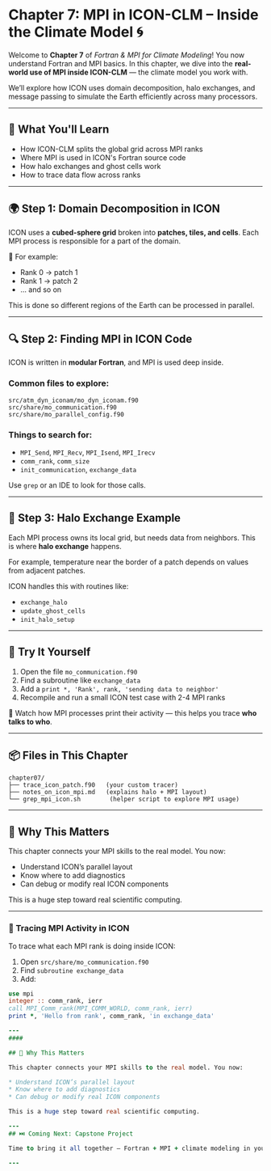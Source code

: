 # Chapter 7: MPI in ICON-CLM – Inside the Climate Model 🌀

Welcome to **Chapter 7** of *Fortran & MPI for Climate Modeling*! You now understand Fortran and MPI basics. In this chapter, we dive into the **real-world use of MPI inside ICON-CLM** — the climate model you work with.

We’ll explore how ICON uses domain decomposition, halo exchanges, and message passing to simulate the Earth efficiently across many processors.

---

## 🎯 What You'll Learn

* How ICON-CLM splits the global grid across MPI ranks
* Where MPI is used in ICON's Fortran source code
* How halo exchanges and ghost cells work
* How to trace data flow across ranks

---

## 🌍 Step 1: Domain Decomposition in ICON

ICON uses a **cubed-sphere grid** broken into **patches, tiles, and cells**. Each MPI process is responsible for a part of the domain.

📌 For example:

* Rank 0 → patch 1
* Rank 1 → patch 2
* ... and so on

This is done so different regions of the Earth can be processed in parallel.

---

## 🔍 Step 2: Finding MPI in ICON Code

ICON is written in **modular Fortran**, and MPI is used deep inside.

### Common files to explore:

```
src/atm_dyn_iconam/mo_dyn_iconam.f90
src/share/mo_communication.f90
src/share/mo_parallel_config.f90
```

### Things to search for:

* `MPI_Send`, `MPI_Recv`, `MPI_Isend`, `MPI_Irecv`
* `comm_rank`, `comm_size`
* `init_communication`, `exchange_data`

Use `grep` or an IDE to look for those calls.

---

## 🧵 Step 3: Halo Exchange Example

Each MPI process owns its local grid, but needs data from neighbors. This is where **halo exchange** happens.

For example, temperature near the border of a patch depends on values from adjacent patches.

ICON handles this with routines like:

* `exchange_halo`
* `update_ghost_cells`
* `init_halo_setup`

---

## 🧪 Try It Yourself

1. Open the file `mo_communication.f90`
2. Find a subroutine like `exchange_data`
3. Add a `print *, 'Rank', rank, 'sending data to neighbor'`
4. Recompile and run a small ICON test case with 2-4 MPI ranks

📌 Watch how MPI processes print their activity — this helps you trace **who talks to who**.

---

## 📦 Files in This Chapter

```
chapter07/
├── trace_icon_patch.f90   (your custom tracer)
├── notes_on_icon_mpi.md   (explains halo + MPI layout)
└── grep_mpi_icon.sh        (helper script to explore MPI usage)
```

---

## 🧠 Why This Matters

This chapter connects your MPI skills to the real model. You now:

* Understand ICON’s parallel layout
* Know where to add diagnostics
* Can debug or modify real ICON components

This is a huge step toward real scientific computing.

---
### 🧪 Tracing MPI Activity in ICON

To trace what each MPI rank is doing inside ICON:

1. Open `src/share/mo_communication.f90`
2. Find `subroutine exchange_data`
3. Add:

```fortran
use mpi
integer :: comm_rank, ierr
call MPI_Comm_rank(MPI_COMM_WORLD, comm_rank, ierr)
print *, 'Hello from rank', comm_rank, 'in exchange_data'

---
####

## 🧠 Why This Matters

This chapter connects your MPI skills to the real model. You now:

* Understand ICON’s parallel layout
* Know where to add diagnostics
* Can debug or modify real ICON components

This is a huge step toward real scientific computing.

---
## ⏭️ Coming Next: Capstone Project

Time to bring it all together — Fortran + MPI + climate modeling in your own mini simulation! 🌡️🌐

---
